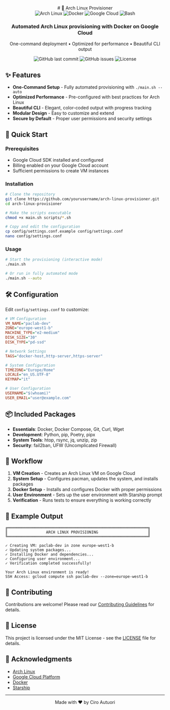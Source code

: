 <div align="center">
# 🚀 Arch Linux Provisioner
</div>

<div align="center">
  <img src="https://img.shields.io/badge/Arch_Linux-1793D1?style=for-the-badge&logo=arch-linux&logoColor=white" alt="Arch Linux">
  <img src="https://img.shields.io/badge/Docker-2CA5E0?style=for-the-badge&logo=docker&logoColor=white" alt="Docker">
  <img src="https://img.shields.io/badge/Google_Cloud-4285F4?style=for-the-badge&logo=google-cloud&logoColor=white" alt="Google Cloud">
  <img src="https://img.shields.io/badge/Bash_Script-4EAA25?style=for-the-badge&logo=gnu-bash&logoColor=white" alt="Bash">
</div>

<div align="center">
  <h3>Automated Arch Linux provisioning with Docker on Google Cloud</h3>
  <p>One-command deployment • Optimized for performance • Beautiful CLI output</p>
  
  ![GitHub last commit](https://img.shields.io/github/last-commit/yourusername/arch-linux-provisioner?style=flat-square)
  ![GitHub issues](https://img.shields.io/github/issues/yourusername/arch-linux-provisioner?style=flat-square)
  ![License](https://img.shields.io/github/license/yourusername/arch-linux-provisioner?style=flat-square)
</div>

## ✨ Features

- **One-Command Setup** - Fully automated provisioning with `./main.sh --auto`
- **Optimized Performance** - Pre-configured with best practices for Arch Linux
- **Beautiful CLI** - Elegant, color-coded output with progress tracking
- **Modular Design** - Easy to customize and extend
- **Secure by Default** - Proper user permissions and security settings

## 🚀 Quick Start

### Prerequisites

- Google Cloud SDK installed and configured
- Billing enabled on your Google Cloud account
- Sufficient permissions to create VM instances

### Installation

```bash
# Clone the repository
git clone https://github.com/yourusername/arch-linux-provisioner.git
cd arch-linux-provisioner

# Make the scripts executable
chmod +x main.sh scripts/*.sh

# Copy and edit the configuration
cp config/settings.conf.example config/settings.conf
nano config/settings.conf
```

### Usage

```bash
# Start the provisioning (interactive mode)
./main.sh

# Or run in fully automated mode
./main.sh --auto
```

## 🛠️ Configuration

Edit `config/settings.conf` to customize:

```ini
# VM Configuration
VM_NAME="paclab-dev"
ZONE="europe-west1-b"
MACHINE_TYPE="e2-medium"
DISK_SIZE="30"
DISK_TYPE="pd-ssd"

# Network Settings
TAGS="docker-host,http-server,https-server"

# System Configuration
TIMEZONE="Europe/Rome"
LOCALE="en_US.UTF-8"
KEYMAP="it"

# User Configuration
USERNAME="$(whoami)"
USER_EMAIL="user@example.com"
```

## 📦 Included Packages

- **Essentials**: Docker, Docker Compose, Git, Curl, Wget
- **Development**: Python, pip, Poetry, pipx
- **System Tools**: htop, rsync, jq, unzip, zip
- **Security**: fail2ban, UFW (Uncomplicated Firewall)

## 🔄 Workflow

1. **VM Creation** - Creates an Arch Linux VM on Google Cloud
2. **System Setup** - Configures pacman, updates the system, and installs packages
3. **Docker Setup** - Installs and configures Docker with proper permissions
4. **User Environment** - Sets up the user environment with Starship prompt
5. **Verification** - Runs tests to ensure everything is working correctly

## 🎯 Example Output

```
╔══════════════════════════════════════════════════════════════╗
║                 ARCH LINUX PROVISIONING                      ║
╚══════════════════════════════════════════════════════════════╝

✓ Creating VM: paclab-dev in zone europe-west1-b
✓ Updating system packages...
✓ Installing Docker and dependencies...
✓ Configuring user environment...
✓ Verification completed successfully!

Your Arch Linux environment is ready!
SSH Access: gcloud compute ssh paclab-dev --zone=europe-west1-b
```

## 🤝 Contributing

Contributions are welcome! Please read our [Contributing Guidelines](CONTRIBUTING.md) for details.

## 📄 License

This project is licensed under the MIT License - see the [LICENSE](LICENSE) file for details.

## 🙏 Acknowledgments

- [Arch Linux](https://archlinux.org/)
- [Google Cloud Platform](https://cloud.google.com/)
- [Docker](https://www.docker.com/)
- [Starship](https://starship.rs/)

---

<div align="center">
  Made with ❤️ by Ciro Autuori 
</div>
